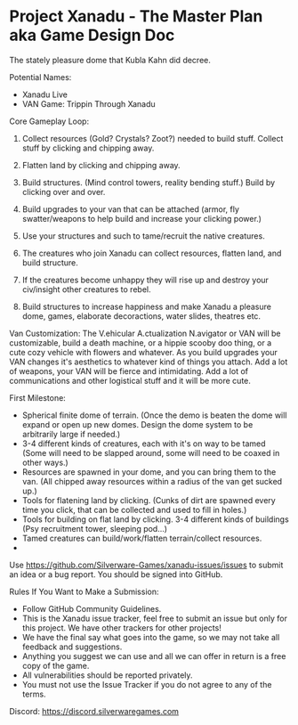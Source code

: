# Project Xanadu - The Master Plan aka Game Design Doc

The stately pleasure dome that Kubla Kahn did decree.

Potential Names:
* Xanadu Live
* VAN Game: Trippin Through Xanadu

Core Gameplay Loop:
1. Collect resources (Gold? Crystals? Zoot?) needed to build stuff. Collect stuff by clicking and chipping away.
2. Flatten land by clicking and chipping away.
3. Build structures. (Mind control towers, reality bending stuff.) Build by clicking over and over.
4. Build upgrades to your van that can be attached (armor, fly swatter/weapons to help build and increase your clicking power.)
5. Use your structures and such to tame/recruit the native creatures.
6. The creatures who join Xanadu can collect resources, flatten land, and build structure.

7. If the creatures become unhappy they will rise up and destroy your civ/insight other creatures to rebel.
8. Build structures to increase happiness and make Xanadu a pleasure dome, games, elaborate decoractions, water slides, theatres etc.

Van Customization:
The V.ehicular A.ctualization N.avigator or VAN will be customizable, build a death machine, or a hippie scooby doo thing, or a cute cozy vehicle with flowers and whatever. As you build upgrades your VAN changes it's aesthetics to whatever kind of things you attach. Add a lot of weapons, your VAN will be fierce and intimidating. Add a lot of communications and other logistical stuff and it will be more cute.

First Milestone:
* Spherical finite dome of terrain. (Once the demo is beaten the dome will expand or open up new domes. Design the dome system to be arbitrarily large if needed.)
* 3-4 different kinds of creatures, each with it's on way to be tamed (Some will need to be slapped around, some will need to be coaxed in other ways.)
* Resources are spawned in your dome, and you can bring them to the van. (All chipped away resources within a radius of the van get sucked up.)
* Tools for flatening land by clicking. (Cunks of dirt are spawned every time you click, that can be collected and used to fill in holes.)
* Tools for building on flat land by clicking. 3-4 different kinds of buildings (Psy recruitment tower, sleeping pod...)
* Tamed creatures can build/work/flatten terrain/collect resources.
* 

Use https://github.com/Silverware-Games/xanadu-issues/issues to submit an idea or a bug report. You should be signed into GitHub.

Rules If You Want to Make a Submission:

* Follow GitHub Community Guidelines.
* This is the Xanadu issue tracker, feel free to submit an issue but only for this project. We have other trackers for other projects!
* We have the final say what goes into the game, so we may not take all feedback and suggestions.
* Anything you suggest we can use and all we can offer in return is a free copy of the game.
* All vulnerabilities should be reported privately.
* You must not use the Issue Tracker if you do not agree to any of the terms.

Discord: https://discord.silverwaregames.com
